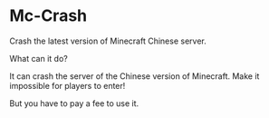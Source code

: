 # Mc-Crash
Crash the latest version of Minecraft Chinese server.

What can it do?

It can crash the server of the Chinese version of Minecraft.
Make it impossible for players to enter! 

But you have to pay a fee to use it.
